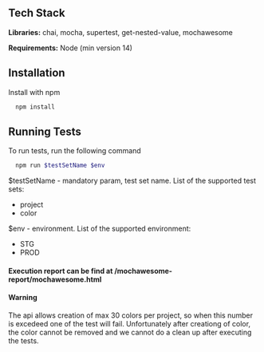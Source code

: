 ## Tech Stack

**Libraries:** chai, mocha, supertest, get-nested-value, mochawesome

**Requirements:** Node (min version 14)


## Installation

Install with npm

```bash
  npm install
```
    
## Running Tests

To run tests, run the following command

```bash
  npm run $testSetName $env
```
$testSetName - mandatory param, test set name. List of the supported test sets:
 - project
 - color

$env - environment. List of the supported environment:
- STG
- PROD 

#### Execution report can be find at /mochawesome-report/mochawesome.html

#### Warning
The api allows creation of max 30 colors per project, so when this number is excedeed one of the test will fail. 
Unfortunately after creationg of color, the color cannot be removed and we cannot do a clean up after executing the tests.